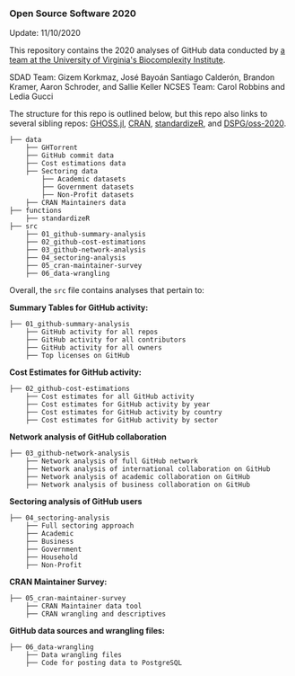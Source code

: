 ### Open Source Software 2020 

Update: 11/10/2020

This repository contains the 2020 analyses of GitHub data conducted by [a team at the University of Virginia's Biocomplexity Institute](https://github.com/uva-bi-sdad/OSS-Research-Website). 

SDAD Team: Gizem Korkmaz, José Bayoán Santiago Calderón, Brandon Kramer, Aaron Schroder, and Sallie Keller
NCSES Team: Carol Robbins and Ledia Gucci 

The structure for this repo is outlined below, but this repo also links to several sibling repos: [GHOSS.jl](https://github.com/uva-bi-sdad/GHOSS.jl), [CRAN](https://github.com/uva-bi-sdad/CRAN), [standardizeR](https://github.com/brandonleekramer/standardizeR), and [DSPG/oss-2020](https://github.com/DSPG-Young-Scholars-Program/dspg20oss).

    ├── data 
        ├── GHTorrent
        ├── GitHub commit data
        ├── Cost estimations data 
        ├── Sectoring data 
            ├── Academic datasets
            ├── Government datasets
            ├── Non-Profit datasets
        ├── CRAN Maintainers data
    ├── functions
        ├── standardizeR
    ├── src
        ├── 01_github-summary-analysis
        ├── 02_github-cost-estimations
        ├── 03_github-network-analysis 
        ├── 04_sectoring-analysis
        ├── 05_cran-maintainer-survey
        ├── 06_data-wrangling 

Overall, the `src` file contains analyses that pertain to: 

**Summary Tables for GitHub activity:**

    ├── 01_github-summary-analysis
        ├── GitHub activity for all repos 
        ├── GitHub activity for all contributors
        ├── GitHub activity for all owners
        ├── Top licenses on GitHub 

**Cost Estimates for GitHub activity:**

    ├── 02_github-cost-estimations
        ├── Cost estimates for all GitHub activity 
        ├── Cost estimates for GitHub activity by year
        ├── Cost estimates for GitHub activity by country
        ├── Cost estimates for GitHub activity by sector

**Network analysis of GitHub collaboration**

    ├── 03_github-network-analysis
        ├── Network analysis of full GitHub network 
        ├── Network analysis of international collaboration on GitHub
        ├── Network analysis of academic collaboration on GitHub
        ├── Network analysis of business collaboration on GitHub

**Sectoring analysis of GitHub users**

    ├── 04_sectoring-analysis
        ├── Full sectoring approach
        ├── Academic 
        ├── Business
        ├── Government
        ├── Household
        ├── Non-Profit

**CRAN Maintainer Survey:** 

    ├── 05_cran-maintainer-survey
        ├── CRAN Maintainer data tool
        ├── CRAN wrangling and descriptives 
    
**GitHub data sources and wrangling files:** 

    ├── 06_data-wrangling 
        ├── Data wrangling files
        ├── Code for posting data to PostgreSQL 
